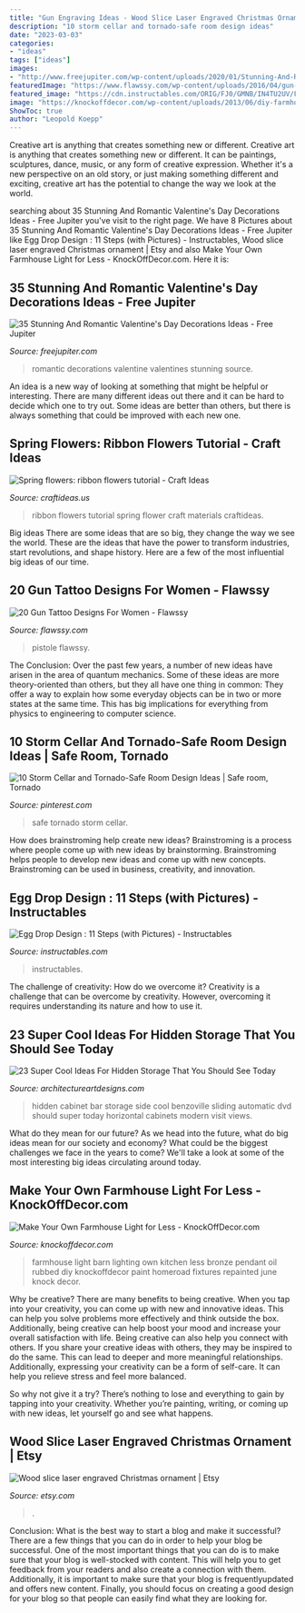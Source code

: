 ```yaml
---
title: "Gun Engraving Ideas - Wood Slice Laser Engraved Christmas Ornament"
description: "10 storm cellar and tornado-safe room design ideas"
date: "2023-03-03"
categories:
- "ideas"
tags: ["ideas"]
images:
- "http://www.freejupiter.com/wp-content/uploads/2020/01/Stunning-And-Romantic-Valentines-Day-Decorations-Ideas-7.jpg"
featuredImage: "https://www.flawssy.com/wp-content/uploads/2016/04/gun-is-back.jpg"
featured_image: "https://cdn.instructables.com/ORIG/FJ0/GMNB/IN4TU2UV/FJ0GMNBIN4TU2UV.jpg?frame=1&amp;width=2100"
image: "https://knockoffdecor.com/wp-content/uploads/2013/06/diy-farmhouse-light1.jpg"
ShowToc: true
author: "Leopold Koepp"
---
```



Creative art is anything that creates something new or different.
Creative art is anything that creates something new or different. It can be paintings, sculptures, dance, music, or any form of creative expression. Whether it's a new perspective on an old story, or just making something different and exciting, creative art has the potential to change the way we look at the world.

	

		
searching about 35 Stunning And Romantic Valentine&#039;s Day Decorations Ideas - Free Jupiter you've visit to the right page. We have 8 Pictures about 35 Stunning And Romantic Valentine&#039;s Day Decorations Ideas - Free Jupiter like Egg Drop Design : 11 Steps (with Pictures) - Instructables, Wood slice laser engraved Christmas ornament | Etsy and also Make Your Own Farmhouse Light for Less - KnockOffDecor.com. Here it is:
		
    
## 35 Stunning And Romantic Valentine&#039;s Day Decorations Ideas - Free Jupiter

<img loading=lazy src="http://www.freejupiter.com/wp-content/uploads/2020/01/Stunning-And-Romantic-Valentines-Day-Decorations-Ideas-7.jpg" onerror="this.onerror=null;this.src='https://tse2.mm.bing.net/th?id=OIP.HnEew8djfgqawQRqUvekewHaJ4&amp;pid=15.1';" alt="35 Stunning And Romantic Valentine&#039;s Day Decorations Ideas - Free Jupiter">

_Source: freejupiter.com_

>romantic decorations valentine valentines stunning source. 

	

An idea is a new way of looking at something that might be helpful or interesting. There are many different ideas out there and it can be hard to decide which one to try out. Some ideas are better than others, but there is always something that could be improved with each new one.

    
## Spring Flowers: Ribbon Flowers Tutorial - Craft Ideas

<img loading=lazy src="https://www.craftideas.us/wp-content/uploads/2012/12/ribbon-flower.jpg" onerror="this.onerror=null;this.src='https://tse3.mm.bing.net/th?id=OIP.Uh9C2lLE_n4to-Dxa8DczgHaJ4&amp;pid=15.1';" alt="Spring flowers: ribbon flowers tutorial - Craft Ideas">

_Source: craftideas.us_

>ribbon flowers tutorial spring flower craft materials craftideas. 

	

Big ideas
There are some ideas that are so big, they change the way we see the world. These are the ideas that have the power to transform industries, start revolutions, and shape history. Here are a few of the most influential big ideas of our time.

    
## 20 Gun Tattoo Designs For Women - Flawssy

<img loading=lazy src="https://www.flawssy.com/wp-content/uploads/2016/04/gun-is-back.jpg" onerror="this.onerror=null;this.src='https://tse1.mm.bing.net/th?id=OIP.-JJm_zMh_FNdGsKXm43r7wHaJ4&amp;pid=15.1';" alt="20 Gun Tattoo Designs For Women - Flawssy">

_Source: flawssy.com_

>pistole flawssy. 

	

The Conclusion:
Over the past few years, a number of new ideas have arisen in the area of quantum mechanics. Some of these ideas are more theory-oriented than others, but they all have one thing in common: They offer a way to explain how some everyday objects can be in two or more states at the same time. This has big implications for everything from physics to engineering to computer science.

    
## 10 Storm Cellar And Tornado-Safe Room Design Ideas | Safe Room, Tornado

<img loading=lazy src="https://i.pinimg.com/736x/19/fa/b7/19fab76015279e7ca75838601faa773f.jpg" onerror="this.onerror=null;this.src='https://tse4.mm.bing.net/th?id=OIP.zYKrV79PdGQLhs_AchWv1QHaLH&amp;pid=15.1';" alt="10 Storm Cellar and Tornado-Safe Room Design Ideas | Safe room, Tornado">

_Source: pinterest.com_

>safe tornado storm cellar. 

	

How does brainstroming help create new ideas?
Brainstroming is a process where people come up with new ideas by brainstorming. Brainstroming helps people to develop new ideas and come up with new concepts. Brainstroming can be used in business, creativity, and innovation.

    
## Egg Drop Design : 11 Steps (with Pictures) - Instructables

<img loading=lazy src="https://cdn.instructables.com/ORIG/FJ0/GMNB/IN4TU2UV/FJ0GMNBIN4TU2UV.jpg?frame=1&amp;width=2100" onerror="this.onerror=null;this.src='https://tse3.mm.bing.net/th?id=OIP.ecaDpdKVDn3-Io-y9hqzrAHaLH&amp;pid=15.1';" alt="Egg Drop Design : 11 Steps (with Pictures) - Instructables">

_Source: instructables.com_

>instructables. 

	

The challenge of creativity: How do we overcome it?
Creativity is a challenge that can be overcome by creativity. However, overcoming it requires understanding its nature and how to use it.

    
## 23 Super Cool Ideas For Hidden Storage That You Should See Today

<img loading=lazy src="http://www.architectureartdesigns.com/wp-content/uploads/2017/02/3-28-e1487531855737.jpg" onerror="this.onerror=null;this.src='https://tse4.mm.bing.net/th?id=OIP.8fVkE0EV5R7G5BiYCz26cwHaHm&amp;pid=15.1';" alt="23 Super Cool Ideas For Hidden Storage That You Should See Today">

_Source: architectureartdesigns.com_

>hidden cabinet bar storage side cool benzoville sliding automatic dvd should super today horizontal cabinets modern visit views. 

	

What do they mean for our future?
As we head into the future, what do big ideas mean for our society and economy? What could be the biggest challenges we face in the years to come? We'll take a look at some of the most interesting big ideas circulating around today.

    
## Make Your Own Farmhouse Light For Less - KnockOffDecor.com

<img loading=lazy src="https://knockoffdecor.com/wp-content/uploads/2013/06/diy-farmhouse-light1.jpg" onerror="this.onerror=null;this.src='https://tse4.mm.bing.net/th?id=OIP.k6cyjBpuDkDgxYNPGH1xGgHaKi&amp;pid=15.1';" alt="Make Your Own Farmhouse Light for Less - KnockOffDecor.com">

_Source: knockoffdecor.com_

>farmhouse light barn lighting own kitchen less bronze pendant oil rubbed diy knockoffdecor paint homeroad fixtures repainted june knock decor. 

	

Why be creative?
There are many benefits to being creative. When you tap into your creativity, you can come up with new and innovative ideas. This can help you solve problems more effectively and think outside the box. Additionally, being creative can help boost your mood and increase your overall satisfaction with life.
Being creative can also help you connect with others. If you share your creative ideas with others, they may be inspired to do the same. This can lead to deeper and more meaningful relationships. Additionally, expressing your creativity can be a form of self-care. It can help you relieve stress and feel more balanced.

So why not give it a try? There’s nothing to lose and everything to gain by tapping into your creativity. Whether you’re painting, writing, or coming up with new ideas, let yourself go and see what happens.

    
## Wood Slice Laser Engraved Christmas Ornament | Etsy

<img loading=lazy src="https://i.etsystatic.com/14799315/r/il/f7e5bb/2167058044/il_fullxfull.2167058044_60xq.jpg" onerror="this.onerror=null;this.src='https://tse2.mm.bing.net/th?id=OIP.XHUl0QHMqtwPS1ftJvv-vwHaJ4&amp;pid=15.1';" alt="Wood slice laser engraved Christmas ornament | Etsy">

_Source: etsy.com_

>. 

	

Conclusion: What is the best way to start a blog and make it successful?
There are a few things that you can do in order to help your blog be successful. One of the most important things that you can do is to make sure that your blog is well-stocked with content. This will help you to get feedback from your readers and also create a connection with them. Additionally, it is important to make sure that your blog is frequentlyupdated and offers new content. Finally, you should focus on creating a good design for your blog so that people can easily find what they are looking for.

